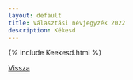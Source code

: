 ```yaml
---
layout: default
title: Választási névjegyzék 2022
description: Kékesd
---
```


{% include Keekesd.html %}

[Vissza](./)